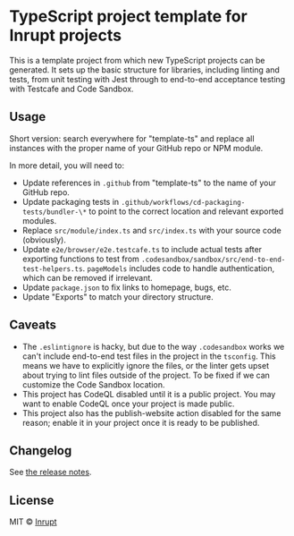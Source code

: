 # TypeScript project template for Inrupt projects

This is a template project from which new TypeScript projects can be generated. It sets up the
basic structure for libraries, including linting and tests, from unit testing with Jest through
to end-to-end acceptance testing with Testcafe and Code Sandbox.

## Usage

Short version: search everywhere for "template-ts" and replace all instances with the proper name
of your GitHub repo or NPM module.

In more detail, you will need to:

- Update references in `.github` from "template-ts" to the name of your GitHub repo.
- Update packaging tests in `.github/workflows/cd-packaging-tests/bundler-\*` to point to the
  correct location and relevant exported modules.
- Replace `src/module/index.ts` and `src/index.ts` with your source code (obviously).
- Update `e2e/browser/e2e.testcafe.ts` to include actual tests after exporting functions to test
  from `.codesandbox/sandbox/src/end-to-end-test-helpers.ts`. `pageModels` includes code to
  handle authentication, which can be removed if irrelevant.
- Update `package.json` to fix links to homepage, bugs, etc.
- Update "Exports" to match your directory structure.

## Caveats

- The `.eslintignore` is hacky, but due to the way `.codesandbox` works we can't include
  end-to-end test files in the project in the `tsconfig`. This means we have to explicitly
  ignore the files, or the linter gets upset about trying to lint files outside of the
  project. To be fixed if we can customize the Code Sandbox location.
- This project has CodeQL disabled until it is a public project. You may want to enable CodeQL once
  your project is made public.
- This project also has the publish-website action disabled for the same reason; enable it in your
  project once it is ready to be published.

## Changelog

See [the release notes](https://github.com/inrupt/template-ts/blob/main/CHANGELOG.md).

## License

MIT © [Inrupt](https://inrupt.com)
